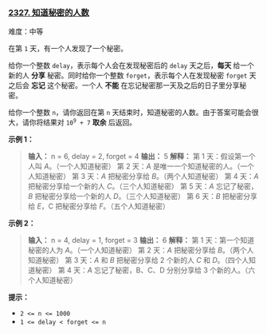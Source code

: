 ### [2327\. 知道秘密的人数](https://leetcode.cn/problems/number-of-people-aware-of-a-secret/)

难度：中等

在第 `1` 天，有一个人发现了一个秘密。

给你一个整数 `delay`，表示每个人会在发现秘密后的 `delay` 天之后，**每天** 给一个新的人 **分享** 秘密。同时给你一个整数 `forget`，表示每个人在发现秘密 `forget` 天之后会 **忘记** 这个秘密。一个人 **不能** 在忘记秘密那一天及之后的日子里分享秘密。

给你一个整数 `n`，请你返回在第 `n` 天结束时，知道秘密的人数。由于答案可能会很大，请你将结果对 <code>10<sup>9</sup> + 7</code> **取余** 后返回。

**示例 1：**

> **输入：** n = 6, delay = 2, forget = 4
> **输出：** 5
> **解释：**
> 第 $1$ 天：假设第一个人叫 $A$。（一个人知道秘密）
> 第 $2$ 天：$A$ 是唯一一个知道秘密的人。（一个人知道秘密）
> 第 $3$ 天：$A$ 把秘密分享给 $B$。（两个人知道秘密）
> 第 $4$ 天：$A$ 把秘密分享给一个新的人 $C$。（三个人知道秘密）
> 第 $5$ 天：$A$ 忘记了秘密，$B$ 把秘密分享给一个新的人 $D$。（三个人知道秘密）
> 第 $6$ 天：$B$ 把秘密分享给 $E$，C 把秘密分享给 $F$。（五个人知道秘密）

**示例 2：**

> **输入：** n = 4, delay = 1, forget = 3
> **输出：** 6
> **解释：**
> 第 $1$ 天：第一个知道秘密的人为 $A$。（一个人知道秘密）
> 第 $2$ 天：$A$ 把秘密分享给 $B$。（两个人知道秘密）
> 第 $3$ 天：$A$ 和 $B$ 把秘密分享给 $2$ 个新的人 $C$ 和 $D$。（四个人知道秘密）
> 第 $4$ 天：$A$ 忘记了秘密，B、C、D 分别分享给 $3$ 个新的人。（六个人知道秘密）

**提示：**

- `2 <= n <= 1000`
- `1 <= delay < forget <= n`
